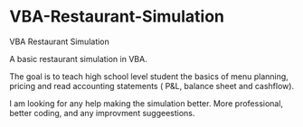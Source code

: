# VBA-Restaurant-Simulation
VBA Restaurant Simulation

A basic restaurant simulation in VBA.

The goal is to teach high school level student the basics of menu planning, pricing and read accounting statements (
P&L, balance sheet and cashflow).

I am looking for any help making the simulation better.  More professional, better coding, and any improvment suggeestions. 
